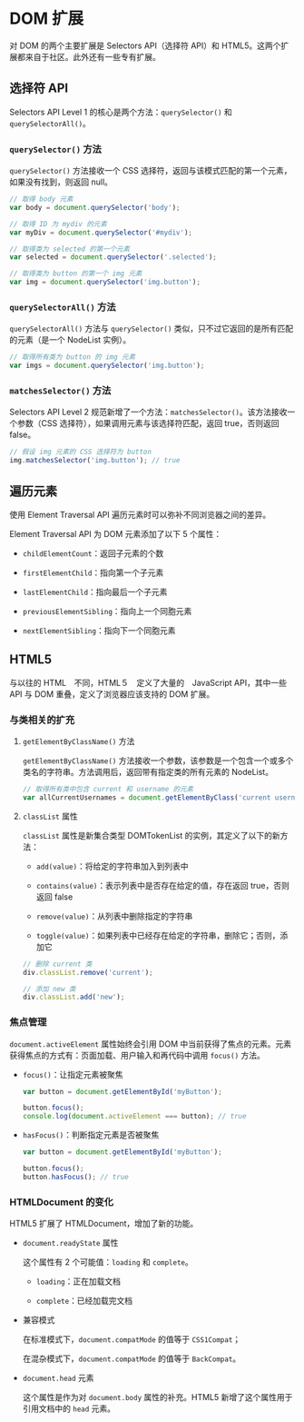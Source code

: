 # DOM 扩展

对 DOM 的两个主要扩展是 Selectors API（选择符 API）和 HTML5。这两个扩展都来自于社区。此外还有一些专有扩展。

## 选择符 API

Selectors API Level 1 的核心是两个方法：`querySelector()` 和 `querySelectorAll()`。

### `querySelector()` 方法

`querySelector()` 方法接收一个 CSS 选择符，返回与该模式匹配的第一个元素，如果没有找到，则返回 null。

```js
// 取得 body 元素
var body = document.querySelector('body');

// 取得 ID 为 mydiv 的元素
var myDiv = document.querySelector('#mydiv');

// 取得类为 selected 的第一个元素
var selected = document.querySelector('.selected');

// 取得类为 button 的第一个 img 元素
var img = document.querySelector('img.button');
```

### `querySelectorAll()` 方法

`querySelectorAll()` 方法与 `querySelector()` 类似，只不过它返回的是所有匹配的元素（是一个 NodeList 实例）。

```js
// 取得所有类为 button 的 img 元素
var imgs = document.querySelector('img.button');
```

### `matchesSelector()` 方法

Selectors API Level 2 规范新增了一个方法：`matchesSelector()`。该方法接收一个参数（CSS 选择符），如果调用元素与该选择符匹配，返回 true，否则返回 false。

```js
// 假设 img 元素的 CSS 选择符为 button
img.matchesSelector('img.button'); // true
```

## 遍历元素

使用 Element Traversal API 遍历元素时可以弥补不同浏览器之间的差异。

Element Traversal API 为 DOM 元素添加了以下 5 个属性：

- `childElementCount`：返回子元素的个数

- `firstElementChild`：指向第一个子元素

- `lastElementChild`：指向最后一个子元素

- `previousElementSibling`：指向上一个同胞元素

- `nextElementSibling`：指向下一个同胞元素

## HTML5

与以往的 HTML　不同，HTML５　定义了大量的　JavaScript API，其中一些 API 与 DOM 重叠，定义了浏览器应该支持的 DOM 扩展。

### 与类相关的扩充

1. `getElementByClassName()` 方法

    `getElementByClassName()` 方法接收一个参数，该参数是一个包含一个或多个类名的字符串。方法调用后，返回带有指定类的所有元素的 NodeList。

    ```js
    // 取得所有类中包含 current 和 username 的元素
    var allCurrentUsernames = document.getElementByClass('current username');
    ```

2. `classList` 属性

    `classList` 属性是新集合类型 DOMTokenList 的实例，其定义了以下的新方法：

    - `add(value)`：将给定的字符串加入到列表中

    - `contains(value)`：表示列表中是否存在给定的值，存在返回 true，否则返回 false

    - `remove(value)`：从列表中删除指定的字符串

    - `toggle(value)`：如果列表中已经存在给定的字符串，删除它；否则，添加它

    ```js
    // 删除 current 类
    div.classList.remove('current');

    // 添加 new 类
    div.classList.add('new');
    ```

### 焦点管理

`document.activeElement` 属性始终会引用 DOM 中当前获得了焦点的元素。元素获得焦点的方式有：页面加载、用户输入和再代码中调用 `focus()` 方法。

- `focus()`：让指定元素被聚焦

    ```js
    var button = document.getElementById('myButton');

    button.focus();
    console.log(document.activeElement === button); // true
    ```

- `hasFocus()`：判断指定元素是否被聚焦

    ```js
    var button = document.getElementById('myButton');

    button.focus();
    button.hasFocus(); // true
    ```

### HTMLDocument 的变化

HTML5 扩展了 HTMLDocument，增加了新的功能。

- `document.readyState` 属性

    这个属性有 2 个可能值：`loading` 和 `complete`。

    - `loading`：正在加载文档

    - `complete`：已经加载完文档

- 兼容模式

    在标准模式下，`document.compatMode` 的值等于 `CSS1Compat`；

    在混杂模式下，`document.compatMode` 的值等于 `BackCompat`。

- `document.head` 元素

    这个属性是作为对 `document.body` 属性的补充。HTML5 新增了这个属性用于引用文档中的 `head` 元素。